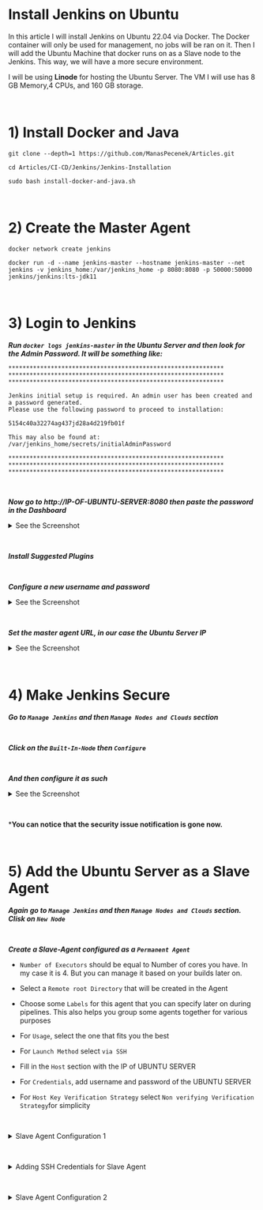 # Install Jenkins on Ubuntu

In this article I will install Jenkins on Ubuntu 22.04 via Docker. The Docker container will only be used for management, no jobs will be ran on it. Then I will add the Ubuntu Machine that docker runs on as a Slave node to the Jenkins. This way, we will have a more secure environment.

I will be using __Linode__ for hosting the Ubuntu Server. The VM I will use has 8 GB Memory,4 CPUs, and 160 GB storage.

&nbsp;

# 1) Install Docker and Java

````
git clone --depth=1 https://github.com/ManasPecenek/Articles.git

cd Articles/CI-CD/Jenkins/Jenkins-Installation

sudo bash install-docker-and-java.sh
````

&nbsp;

# 2) Create the Master Agent

````
docker network create jenkins

docker run -d --name jenkins-master --hostname jenkins-master --net jenkins -v jenkins_home:/var/jenkins_home -p 8080:8080 -p 50000:50000 jenkins/jenkins:lts-jdk11

````

&nbsp;

# 3) Login to Jenkins

***Run `docker logs jenkins-master` in the Ubuntu Server and then look for the Admin Password. It will be something like:***

````
*************************************************************
*************************************************************
*************************************************************

Jenkins initial setup is required. An admin user has been created and a password generated.
Please use the following password to proceed to installation:

5154c40a32274ag437jd28a4d219fb01f

This may also be found at: /var/jenkins_home/secrets/initialAdminPassword

*************************************************************
*************************************************************
*************************************************************
````

&nbsp;

***Now go to http://IP-OF-UBUNTU-SERVER:8080 then paste the password in the Dashboard***

<details><summary>See the Screenshot</summary>
<p>

<img width="990" alt="Screen Shot 2022-07-24 at 11 01 12" src="https://user-images.githubusercontent.com/61777390/180638377-c01e1240-72c9-4278-80b9-065db7b4da99.png">

</p>
</details>

&nbsp;

***Install Suggested Plugins***

&nbsp;

***Configure a new username and password***

<details><summary>See the Screenshot</summary>
<p>

<img width="983" alt="Screen Shot 2022-07-24 at 11 04 17" src="https://user-images.githubusercontent.com/61777390/180638395-4a122dd2-8e12-4d39-a7be-d2feebc0019b.png">

</p>
</details>

&nbsp;

***Set the master agent URL, in our case the Ubuntu Server IP***

<details><summary>See the Screenshot</summary>
<p>

<img width="986" alt="Screen Shot 2022-07-24 at 11 05 35" src="https://user-images.githubusercontent.com/61777390/180638401-3d8cf5bb-d985-43a4-be89-a450f14fe906.png">

</p>
</details>

&nbsp;

# 4) Make Jenkins Secure

***Go to `Manage Jenkins` and then `Manage Nodes and Clouds` section***

&nbsp;

***Click on the `Built-In-Node` then `Configure`***

&nbsp;

***And then configure it as such***

<details><summary>See the Screenshot</summary>
<p>

<img width="1712" alt="Screen Shot 2022-07-24 at 11 09 52" src="https://user-images.githubusercontent.com/61777390/180638414-bccbff9e-9dcf-44e2-82ae-1e5a9bc2f79d.png">

</p>
</details>

&nbsp;

***You can notice that the security issue notification is gone now.**

&nbsp;

# 5) Add the Ubuntu Server as a Slave Agent

***Again go to `Manage Jenkins` and then `Manage Nodes and Clouds` section. Clisk on `New Node`***

&nbsp;

***Create a Slave-Agent configured as a `Permanent Agent`***

* `Number of Executors` should be equal to Number of cores you have. In my case it is 4. But you can manage it based on your builds later on.

* Select a `Remote root Directory` that will be created in the Agent

* Choose some `Labels` for this agent that you can specify later on during pipelines. This also helps you group some agents together for various purposes

* For `Usage`, select the one that fits you the best

* For `Launch Method` select `via SSH`

* Fill in the `Host` section with the IP of UBUNTU SERVER

* For `Credentials`, add username and password of the UBUNTU SERVER

* For `Host Key Verification Strategy` select `Non verifying Verification Strategy`for simplicity

&nbsp;

<details><summary>Slave Agent Configuration 1</summary>
<p>

<img width="1728" alt="Screen Shot 2022-07-24 at 11 33 20" src="https://user-images.githubusercontent.com/61777390/180639290-c4c0bca4-16f4-469c-9568-ec1ad720ed7a.png">

</p>
</details>

&nbsp;

<details><summary>Adding SSH Credentials for Slave Agent</summary>
<p>

<img width="1288" alt="Screen Shot 2022-07-24 at 11 29 09" src="https://user-images.githubusercontent.com/61777390/180639302-d6a8026b-d227-4b4f-8571-fcb2211a7d65.png">

</p>
</details>

&nbsp;

<details><summary>Slave Agent Configuration 2</summary>
<p>

<img width="1728" alt="Screen Shot 2022-07-24 at 11 33 28" src="https://user-images.githubusercontent.com/61777390/180639309-6ffb9f23-c026-4b1d-a973-e92f8ffdc388.png">

</p>
</details>







